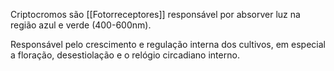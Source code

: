 ---
---

Criptocromos são [[Fotorreceptores]] responsável por absorver luz na região azul e verde (400-600nm).

Responsável pelo crescimento e regulação interna dos cultivos, em especial a floração, desestiolação e o relógio circadiano interno.


